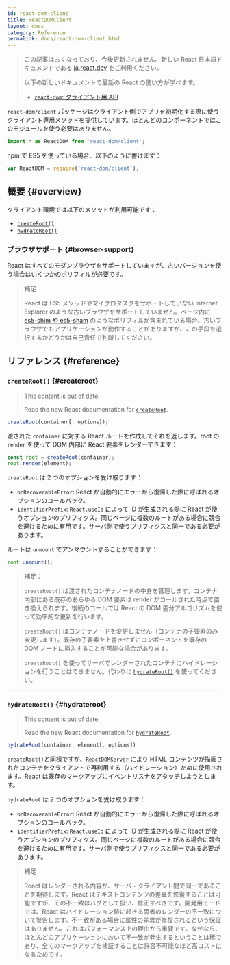 ```yaml
---
id: react-dom-client
title: ReactDOMClient
layout: docs
category: Reference
permalink: docs/react-dom-client.html
---
```


<div class="scary">

> この記事は古くなっており、今後更新されません。新しい React 日本語ドキュメントである [ja.react.dev](https://ja.react.dev) をご利用ください。
> 
> 以下の新しいドキュメントで最新の React の使い方が学べます。
>
> - [`react-dom`: クライアント用 API](https://ja.react.dev/reference/react-dom/client)

</div>

`react-dom/client` パッケージはクライアント側でアプリを初期化する際に使うクライアント専用メソッドを提供しています。ほとんどのコンポーネントではこのモジュールを使う必要はありません。

```js
import * as ReactDOM from 'react-dom/client';
```

npm で ES5 を使っている場合、以下のように書けます：

```js
var ReactDOM = require('react-dom/client');
```

## 概要 {#overview}

クライアント環境では以下のメソッドが利用可能です：

- [`createRoot()`](#createroot)
- [`hydrateRoot()`](#hydrateroot)

### ブラウザサポート {#browser-support}

React はすべてのモダンブラウザをサポートしていますが、古いバージョンを使う場合は[いくつかのポリフィルが必要](/docs/javascript-environment-requirements.html)です。

> 補足
>
> React は ES5 メソッドやマイクロタスクをサポートしていない Internet Explorer のような古いブラウザをサポートしていません。ページ内に [es5-shim や es5-sham](https://github.com/es-shims/es5-shim) のようなポリフィルが含まれている場合、古いブラウザでもアプリケーションが動作することがありますが、この手段を選択するかどうかは自己責任で判断してください。

## リファレンス {#reference}

### `createRoot()` {#createroot}

<div class="scary">

> This content is out of date.
>
> Read the new React documentation for [`createRoot`](https://react.dev/reference/react-dom/client/createRoot).

</div>

```javascript
createRoot(container[, options]);
```

渡された `container` に対する React ルートを作成してそれを返します。root の `render` を使って DOM 内部に React 要素をレンダーできます：

```javascript
const root = createRoot(container);
root.render(element);
```

`createRoot` は 2 つのオプションを受け取ります：
- `onRecoverableError`: React が自動的にエラーから復帰した際に呼ばれるオプションのコールバック。
- `identifierPrefix`: `React.useId` によって ID が生成される際に React が使うオプションのプリフィクス。同じページに複数のルートがある場合に競合を避けるために有用です。サーバ側で使うプリフィクスと同一である必要があります。

ルートは `unmount` でアンマウントすることができます：

```javascript
root.unmount();
```

> 補足：
>
> `createRoot()` は渡されたコンテナノードの中身を管理します。コンテナ内部にある既存のあらゆる DOM 要素は render がコールされた時点で置き換えられます。後続のコールでは React の DOM 差分アルゴリズムを使って効率的な更新を行います。
>
> `createRoot()` はコンテナノードを変更しません（コンテナの子要素のみ変更します）。既存の子要素を上書きせずにコンポーネントを既存の DOM ノードに挿入することが可能な場合があります。
>
> `createRoot()` を使ってサーバでレンダーされたコンテナにハイドレーションを行うことはできません。代わりに [`hydrateRoot()`](#hydrateroot) を使ってください。

* * *

### `hydrateRoot()` {#hydrateroot}

<div class="scary">

> This content is out of date.
>
> Read the new React documentation for [`hydrateRoot`](https://react.dev/reference/react-dom/client/hydrateRoot).

</div>


```javascript
hydrateRoot(container, element[, options])
```

[`createRoot()`](#createroot)と同様ですが、[`ReactDOMServer`](/docs/react-dom-server.html) により HTML コンテンツが描画されたコンテナをクライアントで再利用する（ハイドレーション）ために使用されます。React は既存のマークアップにイベントリスナをアタッチしようとします。

`hydrateRoot` は 2 つのオプションを受け取ります：
- `onRecoverableError`: React が自動的にエラーから復帰した際に呼ばれるオプションのコールバック。
- `identifierPrefix`: `React.useId` によって ID が生成される際に React が使うオプションのプリフィクス。同じページに複数のルートがある場合に競合を避けるために有用です。サーバ側で使うプリフィクスと同一である必要があります。


> 補足
> 
> React はレンダーされる内容が、サーバ・クライアント間で同一であることを期待します。React はテキストコンテンツの差異を修復することは可能ですが、その不一致はバグとして扱い、修正すべきです。開発用モードでは、React はハイドレーション時に起きる両者のレンダーの不一致について警告します。不一致がある場合に属性の差異が修復されるという保証はありません。これはパフォーマンス上の理由から重要です。なぜなら、ほとんどのアプリケーションにおいて不一致が発生するということは稀であり、全てのマークアップを検証することは許容不可能なほど高コストになるためです。

